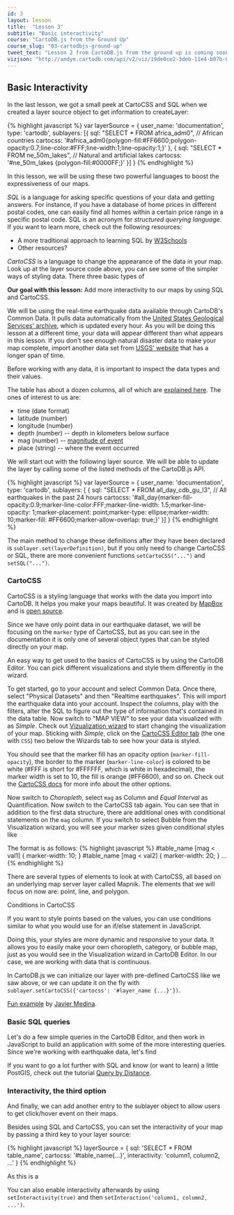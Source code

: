 ```yaml
---
id: 3
layout: lesson
title:  "Lesson 3"
subtitle: "Basic interactivity"
course: "CartoDB.js from the Ground Up"
course_slug: "03-cartodbjs-ground-up"
tweet_text: "Lesson 2 from CartoDB.js from the ground up is coming soon!"
vizjson: "http://andye.cartodb.com/api/v2/viz/19de0ce2-3deb-11e4-b07b-0edbca4b5057/viz.json"
---
```


## Basic Interactivity

In the last lesson, we got a small peek at CartoCSS and SQL when we created a layer source object to get information to createLayer:

{% highlight javascript %}
var layerSource = {
        user_name: 'documentation',
        type: 'cartodb',
        sublayers: [{
            sql: "SELECT * FROM africa_adm0", // African countries
            cartocss: '#africa_adm0{polygon-fill:#FF6600;polygon-opacity:0.7;line-color:#FFF;line-width:1;line-opacity:1;}'
        },
        {
            sql: "SELECT * FROM ne_50m_lakes", // Natural and artificial lakes
            cartocss: '#ne_50m_lakes {polygon-fill:#0000FF;}'
        }]
}
{% endhighlight %}

In this lesson, we will be using these two powerful languages to boost the expressiveness of our maps.

_SQL_ is a language for asking specific questions of your data and getting answers. For instance, if you have a database of home prices in different postal codes, one can easily find all homes within a certain price range in a specific postal code. SQL is an acronym for _structured querying language_. If you want to learn more, check out the following resources:

+ A more traditional approach to learning SQL by [W3Schools](http://www.w3schools.com/sql/)
+ Other resources? 

_CartoCSS_ is a language to change the appearance of the data in your map. Look up at the layer source code above, you can see some of the simpler ways of styling data. There three basic types of 

**Our goal with this lesson:**
Add more interactivity to our maps by using SQL and CartoCSS.

We will be using the real-time earthquake data available through CartoDB's Common Data. It pulls data automatically from the [United States Geological Services' archive](http://earthquake.usgs.gov/earthquakes/feed/v1.0/csv.php), which is updated every hour. As you will be doing this lesson at a different time, your data will appear different than what appears in this lesson. If you don't see enough natural disaster data to make your map complete, import another data set from [USGS' website](http://earthquake.usgs.gov/earthquakes/feed/v1.0/csv.php) that has a longer span of time.

Before working with any data, it is important to inspect the data types and their values.

The table has about a dozen columns, all of which are [explained here](http://earthquake.usgs.gov/earthquakes/feed/v1.0/glossary.php#time). The ones of interest to us are:

+ time (date format)
+ latitude (number)
+ longitude (number)
+ depth (number) -- depth in kilometers below surface
+ mag (number) -- [magnitude of event](http://earthquake.usgs.gov/learn/glossary/?term=magnitude)
+ place (string) -- where the event occurred

We will start out with the following layer source. We will be able to update the layer by calling some of the listed methods of the CartoDB.js API.

{% highlight javascript %}
var layerSource = {
    user_name: 'documentation', 
    type: 'cartodb',
    sublayers: [
        { 
            sql: "SELECT * FROM all_day_cdb_gu_l3", // All earthquakes in the past 24 hours
            cartocss: '#all_day{marker-fill-opacity:0.9;marker-line-color:FFF;marker-line-width: 1.5;marker-line-opacity: 1;marker-placement: point;marker-type: ellipse;marker-width: 10;marker-fill: #FF6600;marker-allow-overlap: true;}'
        }]
    }
{% endhighlight %}

The main method to change these definitions after they have been declared is `sublayer.set(layerDefinition)`, but if you only need to change CartoCSS or SQL, there are more convenient functions `setCartoCSS("...")` and `setSQL("...")`.

### CartoCSS
CartoCSS is a styling language that works with the data you import into CartoDB. It helps you make your maps beautiful. It was created by [MapBox](https://www.mapbox.com) and is [open source](https://github.com/mapbox/carto).

Since we have only point data in our earthquake dataset, we will be focusing on the `marker` type of CartoCSS, but as you can see in the documentation it is only one of several object types that can be styled directly on your map.

An easy way to get used to the basics of CartoCSS is by using the CartoDB Editor. You can pick different visualizations and style them differently in the wizard.

To get started, go to your account and select Common Data. Once there, select "Physical Datasets" and then "Realtime earthquakes". This will import the earthquake data into your account. Inspect the columns, play with the filters, alter the SQL to figure out the type of information that's contained in the data table. Now switch to "MAP VIEW" to see your data visualized with as _Simple_. Check out [Vizualization wizard](http://docs.cartodb.com/cartodb-editor.html#wizards) to start changing the visualization of your map. Sticking with _Simple_, click on the [CartoCSS Editor tab](http://docs.cartodb.com/cartodb-editor.html#cartocss) (the one with `CSS`) two below the Wizards tab to see how your data is styled.

You should see that the marker fill has an opacity option (`marker-fill-opacity`), the border to the marker (`marker-line-color`) is colored to be white (#FFF is short for #FFFFFF, which is white in hexadecimal), the marker width is set to 10, the fill is orange (#FF6600), and so on. Check out the [CartoCSS docs](https://github.com/mapbox/carto/blob/master/docs/latest.md) for more info about the other options.

Now switch to _Choropleth_, select `mag` as Column and _Equal Interval_ as Quantification. Now switch to the CartoCSS tab again. You can see that in addition to the first data structure, there are additional ones with conditional statements on the `mag` column. If you switch to select Bubble from the Visualization wizard, you will see your marker sizes given conditional styles like 

The format is as follows:
{% highlight javascript %}
    #table_name [mag < val1] {
        marker-width: 10;
    }
    #table_name [mag < val2] {
        marker-width: 20;
    }
    ...
{% endhighlight %}

There are several types of elements to look at with CartoCSS, all based on an underlying map server layer called Mapnik. The elements that we will focus on now are: point, line, and polygon.

Conditions in CartoCSS

If you want to style points based on the values, you can use conditions similar to what you would use for an if/else statement in JavaScript.

Doing this, your styles are more dynamic and responsive to your data. It allows you to easily make your own choropleth, category, or bubble map, just as you would see in the Visualization wizard in CartoDB Editor. In our case, we are working with data that is continuous.

In CartoDB.js we can initialize our layer with pre-defined CartoCSS like we saw above, or we can update it on the fly with `sublayer.setCartoCSS({'cartocss': '#layer_name {...}'})`.

[Fun example](http://bl.ocks.org/xavijam/57f1c141bff4990b598f) by [Javier Medina](https://github.com/xavijam).

### Basic SQL queries
Let's do a few simple queries in the CartoDB Editor, and then work in JavaScript to build an application with some of the more interesting queries. Since we're working with earthquake data, let's find 


If you want to go a lot further with SQL and know (or want to learn) a little PostGIS, check out the tutorial [Query by Distance](http://docs.cartodb.com/tutorials/query_by_distance.html).

### Interactivity, the third option
And finally, we can add another entry to the sublayer object to allow users to get click/hover event on their maps.

Besides using SQL and CartoCSS, you can set the interactivity of your map by passing a third key to your layer source:

{% highlight javascript %}
layerSource = {
    sql: 'SELECT * FROM table_name',
    cartocss: '#table_name{...}',
    interactivity: 'column1, column2, ...'
}
{% endhighlight %}

As this is a 

You can also enable interactivity afterwards by using `setInteractivity(true)` and then `setInteraction('column1, column2, ...')`.


